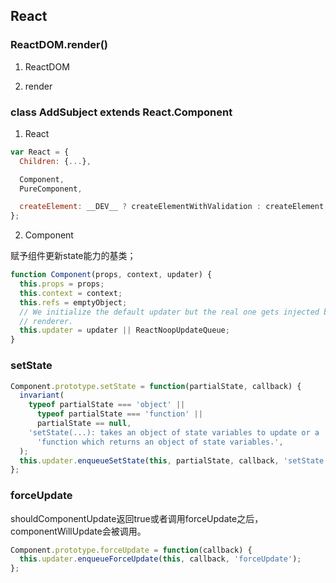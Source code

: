 ## React



### ReactDOM.render()

1. ReactDOM

2. render

### class AddSubject extends React.Component

1. React

```js
var React = {
  Children: {...},

  Component,
  PureComponent,

  createElement: __DEV__ ? createElementWithValidation : createElement,
};
```

2. Component

 赋予组件更新state能力的基类；
```js
function Component(props, context, updater) {
  this.props = props;
  this.context = context;
  this.refs = emptyObject;
  // We initialize the default updater but the real one gets injected by the
  // renderer.
  this.updater = updater || ReactNoopUpdateQueue;
}
```

### setState

```js
Component.prototype.setState = function(partialState, callback) {
  invariant(
    typeof partialState === 'object' ||
      typeof partialState === 'function' ||
      partialState == null,
    'setState(...): takes an object of state variables to update or a ' +
      'function which returns an object of state variables.',
  );
  this.updater.enqueueSetState(this, partialState, callback, 'setState');
};
```

### forceUpdate
shouldComponentUpdate返回true或者调用forceUpdate之后，componentWillUpdate会被调用。

```js
Component.prototype.forceUpdate = function(callback) {
  this.updater.enqueueForceUpdate(this, callback, 'forceUpdate');
};
```

